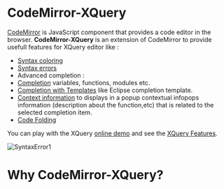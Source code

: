CodeMirror-XQuery
=================

[CodeMirror](https://github.com/marijnh/CodeMirror) is JavaScript component that provides a code editor in the browser. **CodeMirror-XQuery** is an extension of CodeMirror to provide usefull features for 
XQuery editor like : 

* [Syntax coloring](https://github.com/angelozerr/CodeMirror-XQuery/wiki/Syntax-Coloring)
* [Syntax errors](https://github.com/angelozerr/CodeMirror-XQuery/wiki/Syntax-Errors)
* Advanced completion : 
 * [Completion](https://github.com/angelozerr/CodeMirror-XQuery/wiki/Completion) variables, functions, modules etc.
 * [Completion with Templates](https://github.com/angelozerr/CodeMirror-XQuery/wiki/Completion-with-Templates) like Eclipse completion template.
 * [Context information](https://github.com/angelozerr/CodeMirror-XQuery/wiki/Completion-Context-Information) to displays in a popup contextual infopops information (description about the function,etc) that is related to the selected completion item.
* [Code Folding](https://github.com/angelozerr/CodeMirror-XQuery/wiki/Code-Folding)

You can play with the XQuery [online demo](http://codemirror-java.opensagres.cloudbees.net/xquery.html) and see 
the [XQuery Features](https://github.com/angelozerr/CodeMirror-XQuery/wiki/Features).

![SyntaxError1](https://github.com/angelozerr/CodeMirror-XQuery/wiki/images/XQueryEditor.png)

# Why CodeMirror-XQuery?

